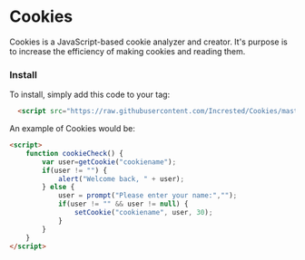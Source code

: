 # Cookies
Cookies is a JavaScript-based cookie analyzer and creator. It's purpose is to increase the efficiency of making cookies and reading them.

### Install
To install, simply add this code to your <head> tag:
```html
  <script src="https://raw.githubusercontent.com/Incrested/Cookies/master/cookies.js"></script>
```

An example of Cookies would be:
```html
<script>
	function cookieCheck() {
		var user=getCookie("cookiename");
		if(user != "") {
			alert("Welcome back, " + user);
		} else {
			user = prompt("Please enter your name:","");
			if(user != "" && user != null) {
				setCookie("cookiename", user, 30);
			}
		}
	}
</script>
```